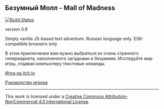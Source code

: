 ## Безумный Молл - Mall of Madness
[![Build Status](https://travis-ci.org/eidolonzx/quazatron-adventure-boilerplate.svg?branch=master)](https://travis-ci.org/eidolonzx/quazatron-adventure-boilerplate)

version 0.9

Simply vanilla JS-based text adventure.
Russian language only.
ES6-compatible browsers only

В этом приключении вам нужно выбраться из очень странного гипермаркета, наполненного загадками и безумием. Исследуйте мир игры, отдавая компьютеру текстовые команды.

[Игра на itch.io](https://qmka.itch.io/mall-of-madness)

[Руководство игрока](./manual/players-guide.md)

---

This work is licensed under a [Creative Commons Attribution-NonCommercial 4.0 International License](http://creativecommons.org/licenses/by-nc/4.0/).